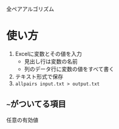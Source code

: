 全ペアアルゴリズム
# 使い方
1. Excelに変数とその値を入力
   - 見出し行は変数の名前
    - 列のデータ行に変数の値をすべて書く 
2. テキスト形式で保存
3. ```allpairs input.txt > output.txt```

## ```~```がついてる項目
任意の有効値
